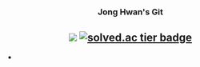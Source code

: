 <div align="center">
  
  ### Jong Hwan's Git

  <a href="https://sul1074.tistory.com/"><img src="https://img.shields.io/badge/Sul's History-E5511E?style=badge&logo=Tistory&logoColor=white"/></a> 
  <a href="https://solved.ac/profile/sul1074"><img src="https://img.shields.io/static/v1?message=solved.ac&logo=solvedac&label=&color=0061F2&logoColor=white&labelColor=&style=for-the-badge" alt="solved.ac tier badge"/></a>
  ---

</div>

- 

<br/>
